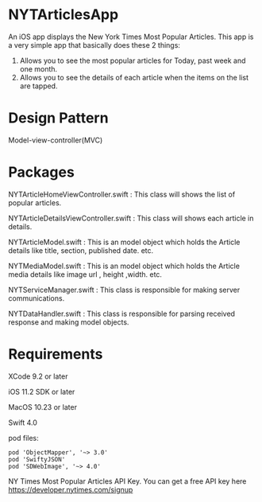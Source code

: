 # NYTArticlesApp

An iOS app displays the New York Times Most Popular Articles.  This app is a very simple app that basically does these 2 things:
1. Allows you to see the most popular articles for Today, past week and one month.
2. Allows you to see the details of each article when the items on the list are tapped.


Design Pattern
==============
Model-view-controller(MVC)

Packages
========
NYTArticleHomeViewController.swift : This class will shows the list of popular articles.

NYTArticleDetailsViewController.swift : This class will shows each article in details.

NYTArticleModel.swift : This is an model object which holds the Article details like title, section, published date. etc.

NYTMediaModel.swift : This is an model object which holds the Article media details like image url , height ,width. etc.

NYTServiceManager.swift : This class is responsible for making server communications.

NYTDataHandler.swift : This class is responsible for parsing received response and making model objects.

Requirements
=============

XCode 9.2 or later

iOS 11.2 SDK or later

MacOS 10.23 or later

Swift 4.0

pod files:
```
pod 'ObjectMapper', '~> 3.0'
pod 'SwiftyJSON'
pod 'SDWebImage', '~> 4.0'
```

NY Times Most Popular Articles API Key. You can get a free API key here
https://developer.nytimes.com/signup


